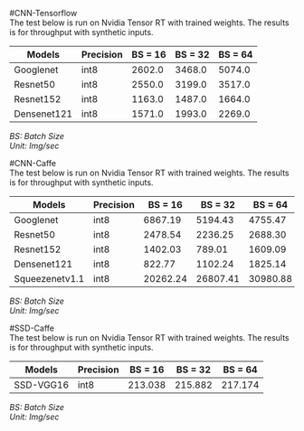 #CNN-Tensorflow  
The test below is run on Nvidia Tensor RT with trained weights. The results is for throughput with synthetic inputs.  
  
| Models    | Precision | BS = 16 | BS = 32 | BS = 64 |  
|-----------|-----------|---------|---------|---------|  
| Googlenet | int8|2602.0|3468.0|5074.0|  
| Resnet50 | int8|2550.0|3199.0|3517.0|  
| Resnet152 | int8|1163.0|1487.0|1664.0|  
| Densenet121 | int8|1571.0|1993.0|2269.0|  
  
*BS: Batch Size*  
*Unit: Img/sec*  
  
#CNN-Caffe  
The test below is run on Nvidia Tensor RT with trained weights. The results is for throughput with synthetic inputs.  
  
| Models    | Precision | BS = 16 | BS = 32 | BS = 64 |  
|-----------|-----------|---------|---------|---------|  
| Googlenet | int8|6867.19|5194.43|4755.47|  
| Resnet50 | int8|2478.54|2236.25|2688.30|  
| Resnet152 | int8|1402.03|789.01|1609.09|  
| Densenet121 | int8|822.77|1102.24|1825.14|  
| Squeezenetv1.1 | int8|20262.24|26807.41|30980.88|  
  
*BS: Batch Size*  
*Unit: Img/sec*  
  
#SSD-Caffe  
The test below is run on Nvidia Tensor RT with trained weights. The results is for throughput with synthetic inputs.  
  
| Models    | Precision | BS = 16 | BS = 32 | BS = 64 |  
|-----------|-----------|---------|---------|---------|  
| SSD-VGG16 | int8|213.038|215.882|217.174|  
  
*BS: Batch Size*  
*Unit: Img/sec*  
  
